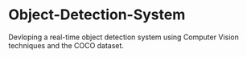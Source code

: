 # Object-Detection-System
Devloping a real-time object detection system using Computer Vision techniques and the COCO dataset.

